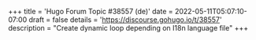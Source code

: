 +++
title = 'Hugo Forum Topic #38557 (de)'
date = 2022-05-11T05:07:10-07:00
draft = false
details = 'https://discourse.gohugo.io/t/38557'
description = "Create dynamic loop depending on I18n language file"
+++
